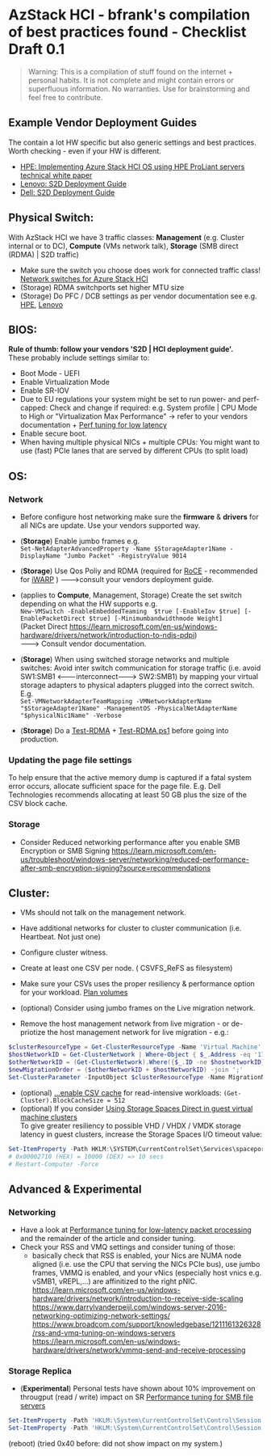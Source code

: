 # AzStack HCI - bfrank's compilation of best practices found - Checklist Draft 0.1

> Warning: This is a compilation of stuff found on the internet + personal habits. It is not complete and might contain errors or superfluous information. No warranties. Use for brainstorming and feel free to contribute.

## Example Vendor Deployment Guides
The contain a lot HW specific but also generic settings and best practices. Worth checking - even if your HW is different.
- [HPE: Implementing Azure Stack HCI OS using HPE ProLiant servers technical white paper](https://www.hpe.com/psnow/doc/a50004375enw)
- [Lenovo: S2D Deployment Guide](https://lenovopress.lenovo.com/lp0064-microsoft-storage-spaces-direct-s2d-deployment-guide)
- [Dell: S2D Deployment Guide](https://downloads.dell.com/solutions/general-solution-resources/White%20Papers/DellEMCMicrosoft_StorageSpacesDirect_ReadyNode_PowerEdgeR740xdR640-Scalable-DG.pdf)

## Physical Switch:
With AzStack HCI we have 3 traffic classes: **Management** (e.g. Cluster internal or to DC), **Compute** (VMs network talk), **Storage** (SMB direct (RDMA) | S2D traffic)
- Make sure the switch you choose does work for connected traffic class! [Network switches for Azure Stack HCI](https://learn.microsoft.com/en-us/azure-stack/hci/concepts/physical-network-requirements?tabs=22H2%2C20-21H2reqs)
- (Storage) RDMA switchports set higher MTU size
- (Storage) Do PFC / DCB settings as per vendor documentation see e.g. [HPE], [Lenovo]  
  
[HPE]: https://www.hpe.com/psnow/doc/a50004375enw
[Lenovo]: https://lenovopress.lenovo.com/lp0064-microsoft-storage-spaces-direct-s2d-deployment-guide

## BIOS:
**Rule of thumb: follow your vendors 'S2D | HCI deployment guide'.**  
These probably include settings similar to:  
- Boot Mode - UEFI
- Enable Virtualization Mode 
- Enable SR-IOV
- Due to EU regulations your system might be set to run power- and perf- capped: Check and change if required: e.g. System profile | CPU Mode to High or "Virtualization Max Performance" -> refer to your vendors documentation + [Perf tuning for low latency]
- Enable secure boot.
- When having multiple physical NICs + multiple CPUs: You might want to use (fast) PCIe lanes that are served by different CPUs (to split load) 
  
[Perf tuning for low latency]: https://learn.microsoft.com/en-us/windows-server/networking/technologies/network-subsystem/net-sub-performance-tuning-nics?source=recommendations#bkmk_low


## OS:
### Network
- Before configure host networking make sure the **firmware** & **drivers** for all NICs are update. Use your vendors supported way.
- (**Storage**) Enable jumbo frames e.g.  
  `Set-NetAdapterAdvancedProperty -Name $StorageAdapter1Name -DisplayName "Jumbo Packet" -RegistryValue 9014`
- (**Storage**) Use Qos Poliy and RDMA (required for [RoCE](https://learn.microsoft.com/en-us/previous-versions/windows/it-pro/windows-server-2012-r2-and-2012/dn583822(v=ws.11)) - recommended for [iWARP](https://learn.microsoft.com/en-us/previous-versions/windows/it-pro/windows-server-2012-r2-and-2012/dn583825(v=ws.11))  )
--->consult your vendors deployment guide.

- (applies to **Compute**, Management, Storage) Create the set switch depending on what the HW supports e.g.  
  `New-VMSwitch -EnableEmbeddedTeaming  $true [-EnableIov $true] [-EnablePacketDirect $true] [-Minimumbandwidthmode Weight]`  
  (Packet Direct https://learn.microsoft.com/en-us/windows-hardware/drivers/network/introduction-to-ndis-pdpi)  
  ---> Consult vendor documentation.

- (**Storage**) When using switched storage networks and multiple switches: Avoid inter switch communication for storage traffic (i.e. avoid SW1:SMB1 <---interconnect---> SW2:SMB1) by mapping your virtual storage adapters to physical adapters plugged into the correct switch. E.g.  
  `Set-VMNetworkAdapterTeamMapping -VMNetworkAdapterName "$StorageAdapter1Name" -ManagementOS -PhysicalNetAdapterName "$physicalNic1Name" -Verbose`

- (**Storage**) Do a [Test-RDMA](./Test-RDMA/howto_test-rdma.md) + [Test-RDMA.ps1](https://github.com/microsoft/SDN/blob/master/Diagnostics/Test-Rdma.ps1) before going into production.
  
### Updating the page file settings
To help ensure that the active memory dump is captured if a fatal system error occurs, allocate sufficient space for the page file. E.g. Dell Technologies recommends allocating at least 50 GB plus the size of the CSV block cache.

### Storage 
- Consider Reduced networking performance after you enable SMB Encryption or SMB Signing
https://learn.microsoft.com/en-us/troubleshoot/windows-server/networking/reduced-performance-after-smb-encryption-signing?source=recommendations

## Cluster:
- VMs should not talk on the management network.
- Have additional networks for cluster to cluster communication (i.e. Heartbeat. Not just one)
- Configure cluster witness.
- Create at least one CSV per node. ( CSVFS_ReFS as filesystem)
- Make sure your CSVs uses the proper resiliency & performance option for your workload. [Plan volumes]

- (optional) Consider using jumbo frames on the Live migration network.
- Remove the host management network from live migration - or de-priotize the host management network for live migration - e.g.:
```powershell
$clusterResourceType = Get-ClusterResourceType -Name 'Virtual Machine'
$hostNetworkID = Get-ClusterNetwork | Where-Object { $_.Address -eq '172.16.102.0' } | Select-Object -ExpandProperty ID
$otherNetworkID = (Get-ClusterNetwork).Where({$_.ID -ne $hostnetworkID}).ID
$newMigrationOrder = ($otherNetworkID + $hostNetworkID) -join ';'
Set-ClusterParameter -InputObject $clusterResourceType -Name MigrationNetworkOrder -Value $newMigrationOrder
```
- (optional) [...enable CSV cache](https://techcommunity.microsoft.com/t5/failover-clustering/how-to-enable-csv-cache/ba-p/371854) for read-intensive workloads:
`(Get-Cluster).BlockCacheSize = 512`
- (optional) If you consider [Using Storage Spaces Direct in guest virtual machine clusters](https://learn.microsoft.com/en-us/windows-server/storage/storage-spaces/storage-spaces-direct-in-vm)  
  To give greater resiliency to possible VHD / VHDX / VMDK storage latency in guest clusters, increase the Storage Spaces I/O timeout value:
```PowerShell
Set-ItemProperty -Path HKLM:\SYSTEM\CurrentControlSet\Services\spaceport\Parameters -Name HwTimeout -Value 0x00002710 -Verbose
# 0x00002710 (HEX) = 10000 (DEX) => 10 secs
# Restart-Computer -Force
```  
[Plan volumes]: https://learn.microsoft.com/en-us/azure-stack/hci/concepts/plan-volumes#with-four-or-more-servers

## Advanced & Experimental

### Networking
- Have a look at [Performance tuning for low-latency packet processing](https://learn.microsoft.com/en-us/windows-server/networking/technologies/network-subsystem/net-sub-performance-tuning-nics?source=recommendations#bkmk_low) and the remainder of the article and consider tuning.
- Check your RSS and VMQ settings and consider tuning of those: 
  - basically check that RSS is enabled, your Nics are NUMA node aligned (i.e. use the CPU that serving the NICs PCIe bus), use jumbo frames, VMMQ is enabled, and your vNics (especially host vnics e.g. vSMB1, vREPL,...) are affinitized to the right pNIC.  
https://learn.microsoft.com/en-us/windows-hardware/drivers/network/introduction-to-receive-side-scaling  
https://www.darrylvanderpeijl.com/windows-server-2016-networking-optimizing-network-settings/ 
https://www.broadcom.com/support/knowledgebase/1211161326328/rss-and-vmq-tuning-on-windows-servers
https://learn.microsoft.com/en-us/windows-hardware/drivers/network/vmmq-send-and-receive-processing

### Storage Replica
- (**Experimental**) Personal tests have shown about 10% improvement on througput (read / write) impact on SR 
[Performance tuning for SMB file servers](https://learn.microsoft.com/en-us/windows-server/administration/performance-tuning/role/file-server/smb-file-server)
```PowerShell
Set-ItemProperty -Path 'HKLM:\System\CurrentControlSet\Control\Session Manager\Executive' -Name AdditionalCriticalWorkerThreads -Value 0x00000140 -Verbose
Set-ItemProperty -Path 'HKLM:\System\CurrentControlSet\Control\Session Manager\Executive' -Name AdditionalDelayedWorkerThreads -Value 0x00000140 -Verbose
```
(reboot)
(tried 0x40 before: did not show impact on my system.)



